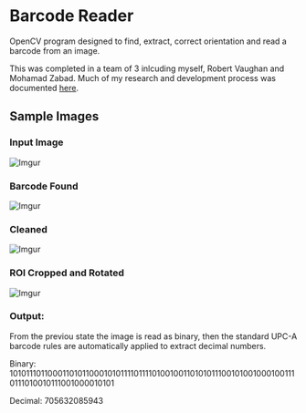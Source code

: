 # Barcode Reader

OpenCV program designed to find, extract, correct orientation and read a barcode from an image.

This was completed in a team of 3 inlcuding myself, Robert Vaughan and Mohamad Zabad. Much of my research and development process was documented [here](https://2284benryan.blogspot.com/ "https://2284benryan.blogspot.com/").

## Sample Images

### Input Image
![Imgur](https://i.imgur.com/KhxaADM.jpg "Original")

### Barcode Found
![Imgur](https://i.imgur.com/dDhI7IP.jpg "Found")

### Cleaned
![Imgur](https://i.imgur.com/pBTqqIc.jpg "Cleaned")

### ROI Cropped and Rotated
![Imgur](https://i.imgur.com/9r40wp4.jpg "ROI")

### Output:
From the previou state the image is read as binary, then the standard UPC-A barcode rules are automatically applied to extract decimal numbers.

Binary: 10101110110001101011000101011110111101001001101010111001010010001001110111010010111001000010101

Decimal: 705632085943